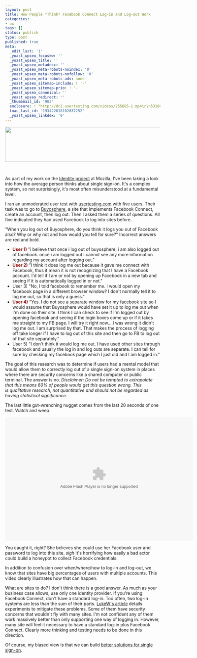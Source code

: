 ```yaml
---
layout: post
title: How People *Think* Facebook Connect Log‑in and Log‑out Work
categories:
- ux
tags: []
status: publish
type: post
published: true
meta:
  _edit_last: '1'
  _yoast_wpseo_focuskw: ''
  _yoast_wpseo_title: ''
  _yoast_wpseo_metadesc: ''
  _yoast_wpseo_meta-robots-noindex: '0'
  _yoast_wpseo_meta-robots-nofollow: '0'
  _yoast_wpseo_meta-robots-adv: none
  _yoast_wpseo_sitemap-include: ! '-'
  _yoast_wpseo_sitemap-prio: ! '-'
  _yoast_wpseo_canonical: ''
  _yoast_wpseo_redirect: ''
  _thumbnail_id: '903'
  enclosure: ! "http://dc2.usertesting.com/videos/255685-1.mp4\r\n531062\r\nvideo/mp4\r\n"
  tmac_last_id: '193422018102837252'
  _yoast_wpseo_linkdex: '0'
---
```

<a href="http://skinnywhitegirl.com/blog/wp-content/uploads/2012/02/facebook-connect1.png"><img class="alignnone size-large wp-image-888" title="facebook-connect-login" src="http://skinnywhitegirl.com/blog/wp-content/uploads/2012/02/facebook-connect1-600x113.png" alt="" width="600" height="113" /></a>

&nbsp;

As part of my work on the <a href="http://identity.mozilla.com/">Identity project</a> at Mozilla, I've been taking a look into how the average person thinks about single sign-on. It's a complex system, so not surprisingly, it's most often misunderstood at a fundamental level.

I ran an unmoderated user test with <a href="http://usertesting.com">usertesting.com</a> with five users. Their task was to go to <a href="http://Buyosphere.com">Buyosphere</a>, a site that implements Facebook Connect, create an account, then log out. Then I asked them a series of questions. All five indicated they had used Facebook to log into sites before.

"When you log out of Buyosphere, do you think it logs you out of Facebook also? Why or why not and how would you tell for sure?" Incorrect answers are red and bold.
<ul>
	<li><span style="color: #800000;"><strong>User 1)</strong></span> "i believe that once i log out of buyosphere, i am also logged out of facebook. once i am logged out i cannot see any more information regarding my account after logging out."</li>
	<li><span style="color: #800000;"><strong>User 2)</strong></span> "I think it does log me out because it gave me connect with Facebook, thus it mean it is not recognizing that I have a Facebook account. I'd tell if I am or not by opening up Facebook in a new tab and seeing if it is automatically logged in or not."</li>
	<li>User 3) "No, I told facebook to remember me. I would open my facebook page in a different browser window? I don't normally tell it to log me out, so that is only a guess."</li>
	<li><span style="color: #800000;"><strong>User 4)</strong></span> "Yes. I do not see a separate window for my facebook site so I would assume that Buyosphere would have set it up to log me out when I'm done on their site. I think I can check to see if I'm logged out by opening facebook and seeing if the login boxes come up or if it takes me straight to my FB page. I will try it right now....I was wrong it didn't log me out. I am surprised by that. That makes the process of logging off take longer if I have to log out of this site and then go to FB to log out of that site separately."</li>
	<li>User 5) "I don't think it would log me out. I have used other sites through facebook and usually the log in and log outs are separate. I can tell for sure by checking my facebook page which I just did and I am logged in."</li>
</ul>
The goal of this research was to determine if users had a mental model that would allow them to correctly log out of a single sign-on system in places where there are security concerns like a shared computer or public terminal. The answer is no. <em>Disclaimer: Do not be tempted to extrapolate that this means 60% of people would get this question wrong. This is qualitative research, not quantitative and should not be regarded as having statistical significance.</em>

The last little gut-wrenching nugget comes from the last 20 seconds of one test. Watch and weep.

<object id="_player" width="610" height="399" classid="clsid:d27cdb6e-ae6d-11cf-96b8-444553540000" codebase="http://download.macromedia.com/pub/shockwave/cabs/flash/swflash.cab#version=6,0,40,0"><param name="allowfullscreen" value="true" /><param name="allowscriptaccess" value="always" /><param name="flashvars" value="config={'key':'#$a7865b80ef02a600b6d','screen':{'width':'610','height':'375','top':'0','left':'0'},'clip':{'url':'http://dc2.usertesting.com/videos/255685-1.mp4', 'autoPlay':false},'plugins':{'controls':{'url':'http://www.usabilitytestresults.com/fp/flowplayer.controls-3.2.5.swf','autohide':'never'}}}" /><param name="src" value="http://www.usabilitytestresults.com/fp/flowplayer.commercial-3.2.6.swf" /><embed id="_player" width="610" height="399" type="application/x-shockwave-flash" src="http://www.usabilitytestresults.com/fp/flowplayer.commercial-3.2.6.swf" allowfullscreen="true" allowscriptaccess="always" flashvars="config={'key':'#$a7865b80ef02a600b6d','screen':{'width':'610','height':'375','top':'0','left':'0'},'clip':{'url':'http://dc2.usertesting.com/videos/255685-1.mp4', 'autoPlay': false, 'autoBuffering': true},'plugins':{'controls':{'url':'http://www.usabilitytestresults.com/fp/flowplayer.controls-3.2.5.swf','autohide':'never'}}}" /></object>

You caught it, right? She believes she could use her Facebook user and password to log into this site. *sigh* It's horrifying how easily a bad actor could build a honeypot to collect Facebook credentials.

In addition to confusion over when/where/how to log-in and log-out, we know that sites have big percentages of users with multiple accounts. This video clearly illustrates how that can happen.

What are sites to do? I don't think there is a good answer. As much as your business case allows, use only one identity provider. If you're using Facebook Connect, don't have a standard log-in. Too often, two log-in systems are less than the sum of their parts. <a href="http://uxdesign.smashingmagazine.com/2011/08/22/new-approaches-to-designing-login-forms/">LukeW's article</a> details experiments to mitigate these problems. Some of them have security concerns that wouldn't fly with many sites. I'm not confident any of them work massively better than only supporting one way of logging in. However, many site will feel it necessary to have a standard log-in plus Facebook Connect. Clearly more thinking and testing needs to be done in this direction.

Of course, my biased view is that we can build <a href="http://identity.mozilla.com/">better solutions for single sign-on</a>.
